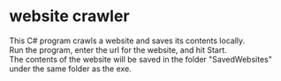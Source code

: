 # website crawler
This C# program crawls a website and saves its contents locally.  
Run the program, enter the url for the website, and hit Start.  
The contents of the website will be saved in the folder "SavedWebsites" under the same folder as the exe.